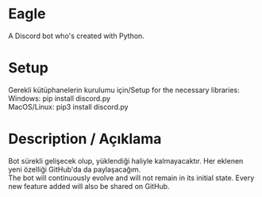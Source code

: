# Eagle
A Discord bot who's created with Python.  

# Setup  
Gerekli kütüphanelerin kurulumu için/Setup for the necessary libraries:  
Windows: pip install discord.py  
MacOS/Linux: pip3 install discord.py

# Description / Açıklama  
Bot sürekli gelişecek olup, yüklendiği haliyle kalmayacaktır. Her eklenen yeni özelliği GitHub'da da paylaşacağım.  
The bot will continuously evolve and will not remain in its initial state. Every new feature added will also be shared on GitHub.
